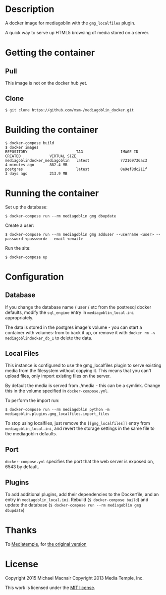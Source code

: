 # Description

A docker image for mediagoblin with the `gmg_localfiles` plugin.

A quick way to serve up HTML5 browsing of media stored on a server.

# Getting the container

## Pull
This image is not on the docker hub yet.

## Clone
    $ git clone https://github.com/msm-/mediagoblin_docker.git

# Building the container

    $ docker-compose build
    $ docker images
    REPOSITORY                      TAG                 IMAGE ID            CREATED             VIRTUAL SIZE
    mediagoblindocker_mediagoblin   latest              772169736ac3        4 minutes ago       882.4 MB
    postgres                        latest              0e9ef8dc211f        3 days ago          213.9 MB

# Running the container

Set up the database:

    $ docker-compose run --rm mediagoblin gmg dbupdate

Create a user:

    $ docker-compose run --rm mediagoblin gmg adduser --username <user> --password <password> --email <email>

Run the site:

    $ docker-compose up

# Configuration

## Database
If you change the database name / user / etc from the postresql docker defaults, modify the `sql_engine` entry in `mediagoblin_local.ini` appropriately.

The data is stored in the postgres image's volume - you can start a container with volumes-from to back it up, or remove it with `docker rm -v mediagoblindocker_db_1` to delete the data.

## Local Files
This instance is configured to use the gmg\_localfiles plugin to serve existing media from the filesystem without copying it. This means that you can't upload files, only import existing files on the server.

By default the media is served from ./media - this can be a symlink. Change this in the volume specified in `docker-compose.yml`.

To perform the import run:

    $ docker-compose run --rm mediagoblin python -m mediagoblin.plugins.gmg_localfiles.import_files

To stop using localfiles, just remove the `[[gmg_localfiles]]` entry from `mediagoblin_local.ini`, and revert the storage settings in the same file to the mediagoblin defaults.

## Port
`docker-compose.yml` specifies the port that the web server is exposed on, 6543 by default.

## Plugins
To add additional plugins, add their dependencies to the Dockerfile, and an entry in `mediagoblin_local.ini`. Rebuild (`$ docker-compose build`) and update the database (`$ docker-compose run --rm mediagoblin gmg dbupdate`)

# Thanks

To [Mediatemple](https://mediatemple.net/), for [the original version](https://github.com/mediatemple/federated_services_oscon_2013)

# License

Copyright 2015 Michael Macnair
Copyright 2013 Media Temple, Inc.

This work is licensed under the [MIT license](LICENSE.md).
